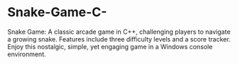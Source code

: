 # Snake-Game-C-
Snake Game: A classic arcade game in C++, challenging players to navigate a growing snake. Features include three difficulty levels and a score tracker. Enjoy this nostalgic, simple, yet engaging game in a Windows console environment.
